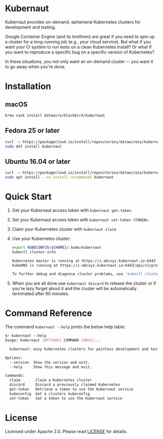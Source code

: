 # Kubernaut

Kubernaut provides on-demand, ephemeral Kubernetes clusters for development and testing.

Google Container Engine (and its brethren) are great if you need to spin up a cluster for a long-running job (e.g., your cloud service). But what if you want your CI system to run tests on a clean Kubernetes install? Or what if you want to reproduce a specific bug on a specific version of Kubernetes?

In these situations, you not only want an on-demand cluster -- you want it to go away when you're done.

# Installation

## macOS

```bash
brew cask install datawire/blackbird/kubernaut
```

## Fedora 25 or later

```bash
curl -s https://packagecloud.io/install/repositories/datawireio/kubernaut/script.rpm.sh | sudo bash
sudo dnf install kubernaut
```

## Ubuntu 16.04 or later

```bash
curl -s https://packagecloud.io/install/repositories/datawireio/kubernaut/script.deb.sh | sudo bash
sudo apt install --no-install-recommends kubernaut
```

# Quick Start

1. Get your Kubernaut access token with `kubernaut get-token`.
2. Set your Kubernaut access token with `kubernaut set-token <TOKEN>`.
3. Claim your Kubernetes cluster with `kubernaut claim`
4. Use your Kubernetes cluster:

    ```bash
    export KUBECONFIG=${HOME}/.kube/kubernaut
    kubectl cluster-info

    Kubernetes master is running at https://i-abcxyz.kubernaut.io:6443
    KubeDNS is running at https://i-abcxyz.kubernaut.io:6443/api/v1/proxy/namespaces/kube-system/services/kube-dns

    To further debug and diagnose cluster problems, use 'kubectl cluster-info dump'.
    ```

5. When you are all done use `kubernaut discard` to release the cluster or if you're lazy forget about it and the cluster will be automatically terminated after 60 minutes.

# Command Reference

The command `kubernaut --help` prints the below help table:

```bash
$> kubernaut --help
Usage: kubernaut [OPTIONS] COMMAND [ARGS]...

  kubernaut: easy kubernetes clusters for painless development and testing

Options:
  --version  Show the version and exit.
  --help     Show this message and exit.

Commands:
  claim       Claim a Kubernetes cluster
  discard     Discard a previously claimed Kubernetes
  get-token   Retrieve a token to use the Kubernaut service
  kubeconfig  Get a clusters kubeconfig
  set-token   Set a token to use the Kubernaut service
```

# License

Licensed under Apache 2.0. Please read [LICENSE](LICENSE) for details.
